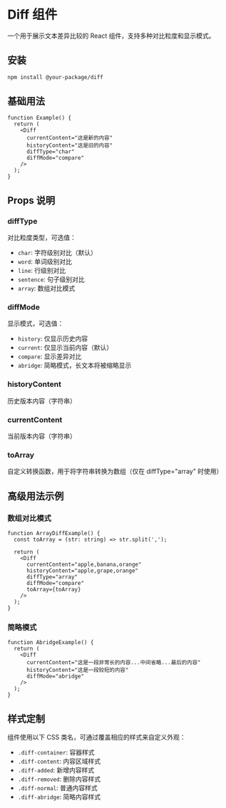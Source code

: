 # Diff 组件

一个用于展示文本差异比较的 React 组件，支持多种对比粒度和显示模式。

## 安装

```bash
npm install @your-package/diff
```

## 基础用法

```tsx
function Example() {
  return (
    <Diff
      currentContent="这是新的内容"
      historyContent="这是旧的内容"
      diffType="char"
      diffMode="compare"
    />
  );
}
```

## Props 说明

### diffType
对比粒度类型，可选值：
- `char`: 字符级别对比（默认）
- `word`: 单词级别对比
- `line`: 行级别对比
- `sentence`: 句子级别对比
- `array`: 数组对比模式

### diffMode
显示模式，可选值：
- `history`: 仅显示历史内容
- `current`: 仅显示当前内容（默认）
- `compare`: 显示差异对比
- `abridge`: 简略模式，长文本将被缩略显示

### historyContent
历史版本内容（字符串）

### currentContent
当前版本内容（字符串）

### toArray
自定义转换函数，用于将字符串转换为数组（仅在 diffType="array" 时使用）

## 高级用法示例

### 数组对比模式

```tsx
function ArrayDiffExample() {
  const toArray = (str: string) => str.split(',');
  
  return (
    <Diff
      currentContent="apple,banana,orange"
      historyContent="apple,grape,orange"
      diffType="array"
      diffMode="compare"
      toArray={toArray}
    />
  );
}
```

### 简略模式

```tsx
function AbridgeExample() {
  return (
    <Diff
      currentContent="这是一段非常长的内容...中间省略...最后的内容"
      historyContent="这是一段较短的内容"
      diffMode="abridge"
    />
  );
}
```

## 样式定制

组件使用以下 CSS 类名，可通过覆盖相应的样式来自定义外观：

- `.diff-container`: 容器样式
- `.diff-content`: 内容区域样式
- `.diff-added`: 新增内容样式
- `.diff-removed`: 删除内容样式
- `.diff-normal`: 普通内容样式
- `.diff-abridge`: 简略内容样式
